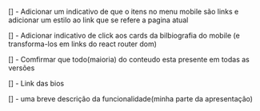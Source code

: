 [] - Adicionar um indicativo de que o itens no menu mobile são links e adicionar um estilo ao link que se refere a pagina atual

[] - Adicionar indicativo de click aos cards da bilbiografia do mobile (e transforma-los em links do react router dom)

[] - Comfirmar que todo(maioria) do conteudo esta presente em todas as versões

[] - Link das bios

[] - uma breve descrição da funcionalidade(minha parte da apresentação)